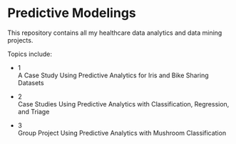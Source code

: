 # Predictive Modelings
This repository contains all my healthcare data analytics and data mining projects.

Topics include:

- 1  
A Case Study Using Predictive Analytics for Iris and Bike Sharing Datasets

- 2  
Case Studies Using Predictive Analytics with Classification, Regression, and Triage

- 3  
Group Project Using Predictive Analytics with Mushroom Classification
